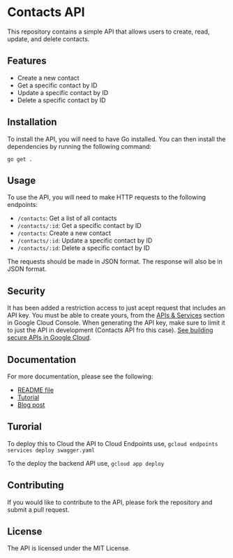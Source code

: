 # Contacts API

This repository contains a simple API that allows users to create, read, update, and delete contacts.

## Features

- Create a new contact
- Get a specific contact by ID
- Update a specific contact by ID
- Delete a specific contact by ID

## Installation

To install the API, you will need to have Go installed. You can then install the dependencies by running the following command:

`go get .`

## Usage

To use the API, you will need to make HTTP requests to the following endpoints:

- `/contacts`: Get a list of all contacts
- `/contacts/:id`: Get a specific contact by ID
- `/contacts`: Create a new contact
- `/contacts/:id`: Update a specific contact by ID
- `/contacts/:id`: Delete a specific contact by ID

The requests should be made in JSON format. The response will also be in JSON format.

## Security

It has been added a restriction access to just acept request that includes an API key. You must be able to create yours, from the [APIs & Services](https://console.cloud.google.com/apis/dashboard) section in Google Cloud Console. When generating the API key, make sure to limit it to just the API in development (Contacts API fro this case). [See building secure APIs in Google Cloud](https://medium.com/@luillyfe/securing-cloud-endpoints-with-api-keys-d16c00f77e5c).

## Documentation

For more documentation, please see the following:

- [README file](README.md)
- [Tutorial](tutorial.md)
- [Blog post](https://luillyfe.medium.com/building-rest-apis-in-google-cloud-6498aea274ea)

## Turorial

To deploy this to Cloud the API to Cloud Endpoints use,
`gcloud endpoints services deploy swagger.yaml`

To the deploy the backend API use,
`gcloud app deploy`

## Contributing

If you would like to contribute to the API, please fork the repository and submit a pull request.

## License

The API is licensed under the MIT License.

```

```
